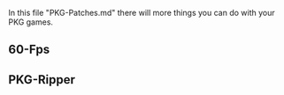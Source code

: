 In this file "PKG-Patches.md" there will more things you can do with your PKG games.

## 60-Fps
## PKG-Ripper